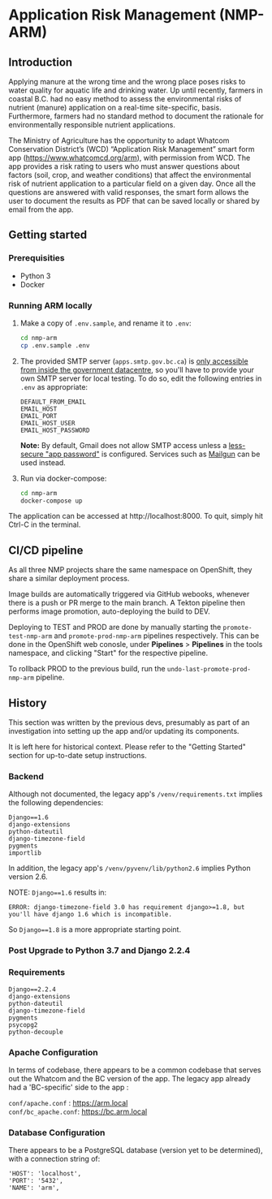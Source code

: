 # Application Risk Management (NMP-ARM)

## Introduction

Applying manure at the wrong time and the wrong place poses risks to water quality for aquatic life and drinking water. Up until recently, farmers in coastal B.C. had no easy method to assess the environmental risks of nutrient (manure) application on a real-time site-specific, basis. Furthermore, farmers had no standard method to document the rationale for environmentally responsible nutrient applications.
 
The Ministry of Agriculture has the opportunity to adapt Whatcom Conservation District’s (WCD) “Application Risk Management” smart form app (https://www.whatcomcd.org/arm), with permission from WCD. The app provides a risk rating to users who must answer questions about factors (soil, crop, and weather conditions) that affect the environmental risk of nutrient application to a particular field on a given day. Once all the questions are answered with valid responses, the smart form allows the user to document the results as PDF that can be saved locally or shared by email from the app.

## Getting started

### Prerequisities

* Python 3
* Docker

### Running ARM locally

1. Make a copy of `.env.sample`, and rename it to `.env`:

    ```sh
    cd nmp-arm
    cp .env.sample .env
    ```

2. The provided SMTP server (`apps.smtp.gov.bc.ca`) is [only accessible from inside the government datacentre](https://stackoverflow.developer.gov.bc.ca/questions/233/244#244), so you'll have to provide your own SMTP server for local testing. To do so, edit the following entries in `.env` as appropriate:
    ```
    DEFAULT_FROM_EMAIL
    EMAIL_HOST
    EMAIL_PORT
    EMAIL_HOST_USER
    EMAIL_HOST_PASSWORD
    ```
    **Note:** By default, Gmail does not allow SMTP access unless a [less-secure "app password"](https://support.google.com/mail/answer/185833?hl=en) is configured. Services such as [Mailgun](https://www.mailgun.com/) can be used instead.
   
3. Run via docker-compose:

    ```sh
    cd nmp-arm 
    docker-compose up
    ```

The application can be accessed at http://localhost:8000. To quit, simply hit Ctrl-C in the terminal.

## CI/CD pipeline

As all three NMP projects share the same namespace on OpenShift, they share a similar deployment process.

Image builds are automatically triggered via GitHub webooks, whenever there is a push or PR merge to the main branch. A Tekton pipeline then performs image promotion, auto-deploying the build to DEV. 

Deploying to TEST and PROD are done by manually starting the `promote-test-nmp-arm` and `promote-prod-nmp-arm` pipelines respectively. This can be done in the OpenShift web conosle, under **Pipelines** > **Pipelines** in the tools namespace, and clicking "Start" for the respective pipeline.

To rollback PROD to the previous build, run the `undo-last-promote-prod-nmp-arm` pipeline.

## History

This section was written by the previous devs, presumably as part of an investigation into setting up the app and/or updating its components.

It is left here for historical context. Please refer to the "Getting Started" section for up-to-date setup instructions.

### Backend
Although not documented, the legacy app's `/venv/requirements.txt` implies the following dependencies:  
```
Django==1.6
django-extensions
python-dateutil
django-timezone-field
pygments
importlib
```

In addition, the legacy app's `/venv/pyvenv/lib/python2.6` implies Python version 2.6.

NOTE: `Django==1.6` results in:
```
ERROR: django-timezone-field 3.0 has requirement django>=1.8, but you'll have django 1.6 which is incompatible.
```

So `Django==1.8` is a more appropriate starting point.

### Post Upgrade to Python 3.7 and Django 2.2.4

### Requirements
```
Django==2.2.4
django-extensions
python-dateutil
django-timezone-field
pygments
psycopg2
python-decouple
```

### Apache Configuration
In terms of codebase, there appears to be a common codebase that serves out the Whatcom and the BC version of the app.  The legacy app already had a 'BC-specific' side to the app :

`conf/apache.conf`   : https://arm.local  
`conf/bc_apache.conf`: https://bc.arm.local 

### Database Configuration

There appears to be a PostgreSQL database (version yet to be determined), with a connection string of:
```
'HOST': 'localhost',
'PORT': '5432',
'NAME': 'arm',
```

